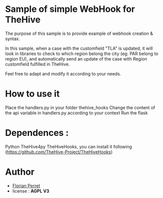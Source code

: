 # Sample of simple WebHook for TheHive

The purpose of this sample is to provide example of webhook creation & syntax.

In this sample, when a case with the customfield "TLA" is updated, it will look in libraries to check to which region belong the city (eg: PAR belong to region EU), and automatically send an update of the case with Region customfield fulfilled in TheHive.

Feel free to adapt and modify it according to your needs.

# How to use it

Place the handlers.py in your folder thehive_hooks
Change the content of the api variable in handlers.py according to your context
Run the flask

# Dependences :

Python
TheHive4py
TheHiveHooks, you can install it following (https://github.com/TheHive-Project/TheHiveHooks)

# Author
* [Florian Perret](https://twitter.com/cyber_pescadito)
* license : **AGPL V3**

